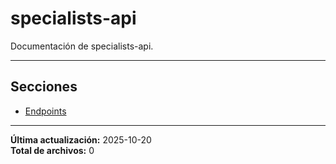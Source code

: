 # specialists-api

Documentación de specialists-api.

---

## Secciones

- [Endpoints](./Endpoints/00_README.md)

---

**Última actualización:** 2025-10-20  
**Total de archivos:** 0
